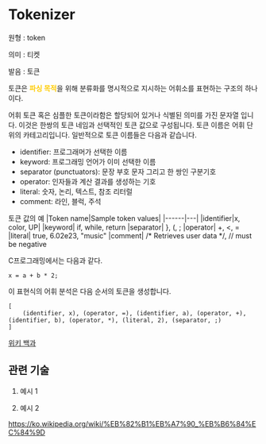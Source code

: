 # Tokenizer

원형 : token

의미  : 티켓

발음 : 토큰

토큰은 <span style='color:#FFCC00; font-weight:bold;'>
파싱 목적</span>을 위해 분류화를 명시적으로 지시하는 어휘소를 표현하는 구조의 하나이다.

어휘 토큰 혹은 심플한 토큰이라함은 할당되어 있거나 식별된 의미를 가진 문자열 입니다. 이것은 한쌍의 토큰 네임과 선택적인 토큰 값으로 구성됩니다. 토큰 이름은 어휘 단위의 카테고리입니다. 일반적으로 토큰 이름들은 다음과 같습니다.

- identifier: 프로그래머가 선택한 이름
- keyword: 프로그래밍 언어가 이미 선택한 이름
- separator (punctuators): 문장 부호 문자 그리고 한 쌍인 구분기호
- operator: 인자들과 계산 결과를 생성하는 기호
- literal: 숫자, 논리, 텍스트, 참조 리터럴
- comment: 라인, 블럭, 주석

토큰 값의 예
|Token name|Sample token values|
|------|---|
|identifier|x, color, UP|
|keyword|	if, while, return
|separator|	}, (, ;
|operator|	+, <, =
|literal|	true, 6.02e23, "music"
|comment|	/* Retrieves user data */, // must be negative

C프로그래밍에서는 다음과 같다.

```
x = a + b * 2;
```

이 표현식의 어휘 분석은 다음 순서의 토큰을 생성합니다.
```
[
    (identifier, x), (operator, =), (identifier, a), (operator, +), (identifier, b), (operator, *), (literal, 2), (separator, ;)
]
```

[위키 백과](https://en.wikipedia.org/wiki/Lexical_analysis#Token)


## 관련 기술
1. 예시 1

2. 예시 2



https://ko.wikipedia.org/wiki/%EB%82%B1%EB%A7%90_%EB%B6%84%EC%84%9D